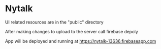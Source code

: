 # Nytalk

UI related resources are in the "public" directory

After making changes to upload to the server call
firebase depoly

App will be deployed and running at
https://nytalk-13636.firebaseapp.com
